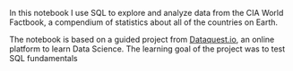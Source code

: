 In this notebook I use SQL to explore and analyze data from the CIA World Factbook, a compendium of statistics about all of the countries on Earth.


The notebook is based on a guided project from [Dataquest.io](https://www.dataquest.io), an online platform to learn Data Science. The learning goal of the project was to test SQL fundamentals
